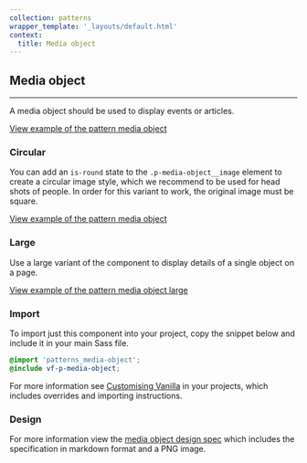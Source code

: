 ```yaml
---
collection: patterns
wrapper_template: '_layouts/default.html'
context:
  title: Media object
---
```


## Media object

<hr>

A media object should be used to display events or articles.

<a href="/examples/patterns/media-object/media-object/" class="js-example">
View example of the pattern media object
</a>

### Circular

You can add an `is-round` state to the `.p-media-object__image` element to create a circular image style, which we recommend to be used for head shots of people. In order for this variant to work, the original image must be square.

<a href="/examples/patterns/media-object/media-object-circ-img/" class="js-example">
View example of the pattern media object
</a>

### Large

Use a large variant of the component to display details of a single object on a page.

<a href="/examples/patterns/media-object/media-object-large/" class="js-example">
View example of the pattern media object large
</a>

### Import

To import just this component into your project, copy the snippet below and include it in your main Sass file.

```scss
@import 'patterns_media-object';
@include vf-p-media-object;
```

For more information see [Customising Vanilla](/customising-vanilla/) in your projects, which includes overrides and importing instructions.

### Design

For more information view the [media object design spec](https://github.com/ubuntudesign/vanilla-design/tree/master/Media%20object) which includes the specification in markdown format and a PNG image.
